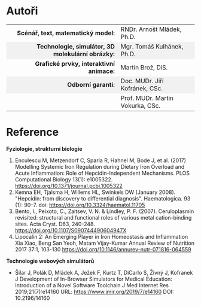 <style>
tbody tr:nth-child(even){background-color:#f1f1f1}
</style>
# Autoři

| | |
|--:|--|
| **Scénář, text, matematický model:** | RNDr. Arnošt Mládek, Ph.D. |
| **Technologie, simulátor, 3D molekulární obrázky:** | Mgr. Tomáš Kulhánek, Ph.D. |
| **Grafické prvky, interaktivní animace:** | Martin Brož, DiS. |
| **Odborní garanti:** | Doc. MUDr. Jiří Kofránek, CSc. |
| | Prof. MUDr. Martin Vokurka, CSc. |

# Reference
**Fyziologie, strukturní biologie**

  1. Enculescu M, Metzendorf C, Sparla R, Hahnel M, Bode J, et al. (2017) Modelling Systemic Iron Regulation during Dietary Iron Overload and Acute Inflammation: Role of Hepcidin-Independent Mechanisms. PLOS Computational Biology 13(1): e1005322. https://doi.org/10.1371/journal.pcbi.1005322
  2. Kemna EH, Tjalsma H, Willems HL, Swinkels DW (January 2008). "Hepcidin: from discovery to differential diagnosis". Haematologica. 93 (1): 90–7. doi: https://doi.org/10.3324/haematol.11705 
  3. Bento, I., Peixoto, C., Zaitsev, V. N. & Lindley, P. F. (2007). Ceruloplasmin revisited: structural and functional roles of various metal cation-binding sites.  Acta Cryst. D63, 240-248. https://doi.org/10.1107/S090744490604947X
  4. Lipocalin 2: An Emerging Player in Iron Homeostasis and Inflammation
Xia Xiao, Beng San Yeoh, Matam Vijay-Kumar
Annual Review of Nutrition 2017 37:1, 103-130 https://doi.org/10.1146/annurev-nutr-071816-064559 

  
**Technologie webových simulátorů**

  * Šilar J, Polák D, Mládek A, Ježek F, Kurtz T, DiCarlo S, Živný J, Kofranek J
Development of In-Browser Simulators for Medical Education: Introduction of a Novel Software Toolchain
J Med Internet Res 2019;21(7):e14160
URL: https://www.jmir.org/2019/7/e14160
DOI: 10.2196/14160




